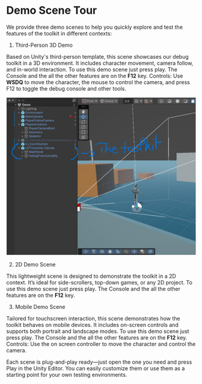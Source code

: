 # Demo Scene Tour

We provide three demo scenes to help you quickly explore and test the features of the toolkit in different contexts:

1. Third-Person 3D Demo

Based on Unity's third-person template, this scene showcases our debug toolkit in a 3D environment. It includes character movement, camera follow, and in-world interaction.
To use this demo scene just press play. The Console and the all the other features are on the **F12** key. 
    Controls:
    Use **WSDQ** to move the character, the mouse to control the camera, and press F12 to toggle the debug console and other tools.

![alt text](../assets/DemoScene.png)

2. 2D Demo Scene

This lightweight scene is designed to demonstrate the toolkit in a 2D context. It’s ideal for side-scrollers, top-down games, or any 2D project.
To use this demo scene just press play. The Console and the all the other features are on the **F12** key. 

3. Mobile Demo Scene

Tailored for touchscreen interaction, this scene demonstrates how the toolkit behaves on mobile devices. It includes on-screen controls and supports both portrait and landscape modes.
To use this demo scene just press play. The Console and the all the other features are on the **F12** key. 
    Controls:
    Use the on screen controller to move the character and control the camera.

Each scene is plug-and-play ready—just open the one you need and press Play in the Unity Editor. You can easily customize them or use them as a starting point for your own testing environments.
